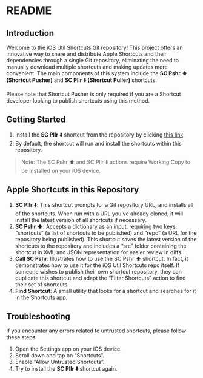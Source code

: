 # README

## Introduction

Welcome to the iOS Util Shortcuts Git repository! This project offers an innovative way to share and distribute Apple Shortcuts and their dependencies through a single Git repository, eliminating the need to manually download multiple shortcuts and making updates more convenient. The main components of this system include the **SC Pshr ⬆️ (Shortcut Pusher)** and **SC Pllr ⬇️ (Shortcut Puller)** shortcuts. 

Please note that Shortcut Pusher is only required if you are a Shortcut developer looking to publish shortcuts using this method.

## Getting Started

1. Install the **SC Pllr ⬇️** shortcut from the repository by clicking [this link](https://github.com/lzilioli/iOS-Util-Shortcuts/blob/main/SC%20Pllr%20%E2%AC%87%EF%B8%8F.shortcut?raw=true).
2. By default, the shortcut will run and install the shortcuts within this repository.

>Note: The SC Pshr ⬆️ and SC Pllr ⬇️ actions require Working Copy to be installed on your iOS device.

## Apple Shortcuts in this Repository

1. **SC Pllr ⬇️**: This shortcut prompts for a Git repository URL, and installs all of the shortcuts. When run with a URL you’ve already cloned, it will install the latest version of all shortcuts if necessary.
2. **SC Pshr ⬆️**: Accepts a dictionary as an input, requiring two keys: “shortcuts” (a list of shortcuts to be published) and “repo” (a URL for the repository being published). This shortcut saves the latest version of the shortcuts to the repository and includes a “src” folder containing the shortcut in XML and JSON representation for easier review in diffs.
3. **Call SC Pshr**: Illustrates how to use the SC Pshr ⬆️ shortcut. In fact, it demonstrates how to use it for the iOS Util Shortcuts repo itself. If someone wishes to publish their own shortcut repository, they can duplicate this shortcut and adapt the “Filter Shortcuts” action to find their set of shortcuts.
4. **Find Shortcut**: A small utility that looks for a shortcut and searches for it in the Shortcuts app.

## Troubleshooting

If you encounter any errors related to untrusted shortcuts, please follow these steps:

1. Open the Settings app on your iOS device.
2. Scroll down and tap on “Shortcuts”.
3. Enable “Allow Untrusted Shortcuts”.
4. Try to install the **SC Pllr ⬇️** shortcut again.
 
